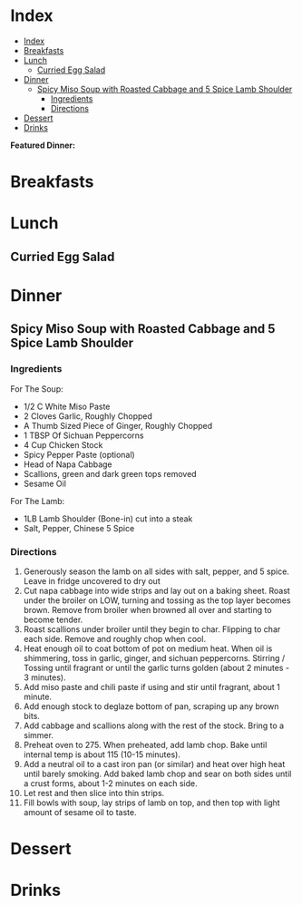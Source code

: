 # Index
- [Index](#index)
- [Breakfasts](#breakfasts)
- [Lunch](#lunch)
  - [Curried Egg Salad](#curried-egg-salad)
- [Dinner](#dinner)
  - [Spicy Miso Soup with Roasted Cabbage and 5 Spice Lamb Shoulder](#spicy-miso-soup-with-roasted-cabbage-and-5-spice-lamb-shoulder)
    - [Ingredients](#ingredients)
    - [Directions](#directions)
- [Dessert](#dessert)
- [Drinks](#drinks)

**Featured Dinner:** <a id="featured"></a>

# Breakfasts

# Lunch

## Curried Egg Salad

# Dinner

## Spicy Miso Soup with Roasted Cabbage and 5 Spice Lamb Shoulder
### Ingredients
For The Soup:
* 1/2 C White Miso Paste
* 2 Cloves Garlic, Roughly Chopped
* A Thumb Sized Piece of Ginger, Roughly Chopped
* 1 TBSP Of Sichuan Peppercorns
* 4 Cup Chicken Stock
* Spicy Pepper Paste (optional)
* Head of Napa Cabbage
* Scallions, green and dark green tops removed
* Sesame Oil

For The Lamb:
* 1LB Lamb Shoulder (Bone-in) cut into a steak
* Salt, Pepper, Chinese 5 Spice

### Directions
1. Generously season the lamb on all sides with salt, pepper, and 5 spice. Leave in fridge uncovered to dry out
2. Cut napa cabbage into wide strips and lay out on a baking sheet. Roast under the broiler on LOW, turning and tossing as the top layer becomes brown. Remove from broiler when browned all over and starting to become tender.
3. Roast scallions under broiler until they begin to char. Flipping to char each side. Remove and roughly chop when cool.
4. Heat enough oil to coat bottom of pot on medium heat. When oil is shimmering, toss in garlic, ginger, and sichuan peppercorns. Stirring / Tossing until fragrant or until the garlic turns golden (about 2 minutes - 3 minutes).
5. Add miso paste and chili paste if using and stir until fragrant, about 1 minute.
6. Add enough stock to deglaze bottom of pan, scraping up any brown bits.
7. Add cabbage and scallions along with the rest of the stock. Bring to a simmer.
8. Preheat oven to 275. When preheated, add lamb chop. Bake until internal temp is about 115 (10-15 minutes).
9. Add a neutral oil to a cast iron pan (or similar) and heat over high heat until barely smoking. Add baked lamb chop and sear on both sides until a crust forms, about 1-2 minutes on each side.
10. Let rest and then slice into thin strips.
11. Fill bowls with soup, lay strips of lamb on top, and then top with light amount of sesame oil to taste.

# Dessert

# Drinks